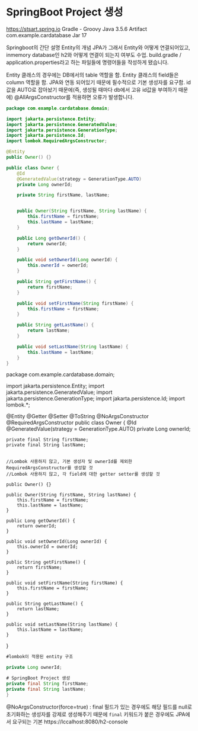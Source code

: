 # SpringBoot Project 생성
https://stsart.spring.io
Gradle - Groovy
Java
3.5.6
Artifact com.example.cardatabase
Jar
17

Springboot의 간단 설명
Entity의 개념
JPA가 그래서 Entity와 어떻게 연결되어있고, inmemory database인 h2와 어떻게 연결이 되는지 여부도 수업.
build.gradle / application.properties라고 하는 파일들에 명령어들을 작성하게 됐습니다.

Entity 클래스의 경우에는 DB에서의 table 역할을 함.
Entity 클래스의 field들은 column 역할을 함.
JPA와 연동 되어있기 때문에 필수적으로 기본 생성자를 요구함.
id값을 AUTO로 잡아놨기 때문에(즉, 생성될 때마다 db에서 고유 id값을 부여하기 때문에)
@AllArgsConstructor를 적용하면 오류가 발생합니다.
```java
package com.example.cardatabase.domain;

import jakarta.persistence.Entity;
import jakarta.persistence.GeneratedValue;
import jakarta.persistence.GenerationType;
import jakarta.persistence.Id;
import lombok.RequiredArgsConstructor;

@Entity
public Owner() {}

public class Owner {
    @Id
    @GeneratedValue(strategy = GenerationType.AUTO)
    private Long ownerId;

    private String firstName, lastName;


    public Owner(String firstName, String lastName) {
        this.firstName = firstName;
        this.lastName = lastName;
    }

    public Long getOwnerId() {
        return ownerId;
    }

    public void setOwnerId(Long ownerId) {
        this.ownerId = ownerId;
    }

    public String getFirstName() {
        return firstName;
    }

    public void setFirstName(String firstName) {
        this.firstName = firstName;
    }

    public String getLastName() {
        return lastName;
    }

    public void setLastName(String lastName) {
        this.lastName = lastName;
    }
}
```

package com.example.cardatabase.domain;

import jakarta.persistence.Entity;
import jakarta.persistence.GeneratedValue;
import jakarta.persistence.GenerationType;
import jakarta.persistence.Id;
import lombok.*;

@Entity
@Getter
@Setter
@ToString
@NoArgsConstructor
@RequiredArgsConstructor
public class Owner {
@Id
@GeneratedValue(strategy = GenerationType.AUTO)
private Long ownerId;

    private final String firstName;
    private final String lastName;
  
    
    //Lombok 사용하지 않고, 기본 생성자 및 ownerId를 제외한 RequiredArgsConstructor를 생성할 것
    //Lombok 사용하지 않고, 각 field에 대한 getter setter를 생성할 것
    
    public Owner() {}
    
    public Owner(String firstName, String lastName) {
        this.firstName = firstName;
        this.lastName = lastName;
    }

    public Long getOwnerId() {
        return ownerId;
    }

    public void setOwnerId(Long ownerId) {
        this.ownerId = ownerId;
    }

    public String getFirstName() {
        return firstName;
    }

    public void setFirstName(String firstName) {
        this.firstName = firstName;
    }

    public String getLastName() {
        return lastName;
    }

    public void setLastName(String lastName) {
        this.lastName = lastName;
    }
}
```java
#lombok이 적용된 entity 구조

private Long ownerId;

# SpringBoot Project 생성
private final String firstName;
private final String lastName;
}
```
@NoArgsConstructor(force=true) : final 필드가 있는 경우에도 해당 필드를 null로 초기화하는 생성자를 강제로 생성해주기 때문에
`final` 키워드가 붙은 경우에도 JPA에서 요구되는 기본
https://lccalhost:8080/h2-console